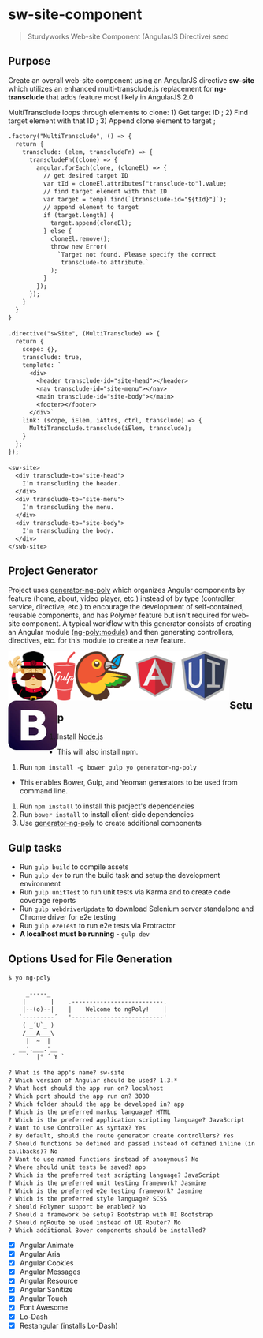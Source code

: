 # sw-site-component

> Sturdyworks Web-site Component (AngularJS Directive) seed

## Purpose

Create an overall web-site component using an AngularJS directive **sw-site** which utilizes an enhanced multi-transclude.js replacement for **ng-transclude** that adds feature most likely in AngularJS 2.0

MultiTransclude loops through elements to clone: 1) Get target ID ; 2) Find target element with that ID ; 3) Append clone element to target ;

```
.factory("MultiTransclude", () => {
  return {
    transclude: (elem, transcludeFn) => {
      transcludeFn((clone) => {
        angular.forEach(clone, (cloneEl) => {
          // get desired target ID
          var tId = cloneEl.attributes["transclude-to"].value;
          // find target element with that ID
          var target = templ.find(`[transclude-id="${tId}"]`);
          // append element to target
          if (target.length) {
            target.append(cloneEl);
          } else {
            cloneEl.remove();
            throw new Error(
              `Target not found. Please specify the correct 
               transclude-to attribute.`
            );
          }
        });
      });
    }
  }
}

.directive("swSite", (MultiTransclude) => {
  return {
    scope: {},
    transclude: true,
    template: `
      <div>
        <header transclude-id="site-head"></header>
        <nav transclude-id="site-menu"></nav>
        <main transclude-id="site-body"></main>
        <footer></footer>
      </div>`
    link: (scope, iElem, iAttrs, ctrl, transclude) => {
      MultiTransclude.transclude(iElem, transclude);
    }
  };
});

<sw-site>
  <div transclude-to="site-head">
    I’m transcluding the header.
  </div>
  <div transclude-to="site-menu">
    I’m transcluding the menu.
  </div>
  <div transclude-to="site-body">
    I’m transcluding the body.
  </div>
</swb-site>
```

## Project Generator

Project uses [generator-ng-poly](https://github.com/dustinspecker/generator-ng-poly) which organizes Angular components by feature (home, about, video player, etc.) instead of by type (controller, service, directive, etc.) to encourage the development of self-contained, reusable components, and has Polymer feature but isn't required for web-site component. A typical workflow with this generator consists of creating an Angular module ([ng-poly:module](#module)) and then generating controllers, directives, etc. for this module to create a new feature.

<img height="100" align="left" src="static/bullet-yo.gif">

<img height="100" align="left" src="static/gulp.png">

<img height="100" align="left" src="static/bower-logo.png">

<img height="100" align="left" src="static/angularjs-logo.png">

<img height="100" align="left" src="static/angular-ui.jpeg">

<img height="100" align="left" src="static/bootstrap.jpeg">

<br><br><br><br>


## Setup

1. Install [Node.js](http://nodejs.org/)
 - This will also install npm.
1. Run `npm install -g bower gulp yo generator-ng-poly`
 - This enables Bower, Gulp, and Yeoman generators to be used from command line.
1. Run `npm install` to install this project's dependencies
1. Run `bower install` to install client-side dependencies
1. Use [generator-ng-poly](https://github.com/dustinspecker/generator-ng-poly) to create additional components

## Gulp tasks

- Run `gulp build` to compile assets
- Run `gulp dev` to run the build task and setup the development environment
- Run `gulp unitTest` to run unit tests via Karma and to create code coverage reports
- Run `gulp webdriverUpdate` to download Selenium server standalone and Chrome driver for e2e testing
- Run `gulp e2eTest` to run e2e tests via Protractor
 - **A localhost must be running** - `gulp dev`

## Options Used for File Generation

```
$ yo ng-poly

     _-----_
    |       |    .--------------------------.
    |--(o)--|    |    Welcome to ngPoly!    |
   `---------´   '--------------------------'
    ( _´U`_ )
    /___A___\
     |  ~  |
   __'.___.'__
 ´   `  |° ´ Y `

? What is the app's name? sw-site
? Which version of Angular should be used? 1.3.*
? What host should the app run on? localhost
? Which port should the app run on? 3000
? Which folder should the app be developed in? app
? Which is the preferred markup language? HTML
? Which is the preferred application scripting language? JavaScript
? Want to use Controller As syntax? Yes
? By default, should the route generator create controllers? Yes
? Should functions be defined and passed instead of defined inline (in callbacks)? No
? Want to use named functions instead of anonymous? No
? Where should unit tests be saved? app
? Which is the preferred test scripting language? JavaScript
? Which is the preferred unit testing framework? Jasmine
? Which is the preferred e2e testing framework? Jasmine
? Which is the preferred style language? SCSS
? Should Polymer support be enabled? No
? Should a framework be setup? Bootstrap with UI Bootstrap
? Should ngRoute be used instead of UI Router? No
? Which additional Bower components should be installed? 
```
- [x] Angular Animate 
- [x] Angular Aria 
- [x] Angular Cookies
- [x] Angular Messages
- [x] Angular Resource
- [x] Angular Sanitize
- [x] Angular Touch
- [x] Font Awesome
- [x] Lo-Dash
- [x] Restangular (installs Lo-Dash)
